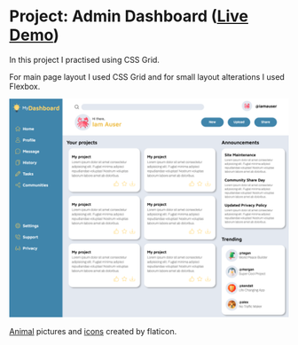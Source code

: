 # Project: Admin Dashboard ([Live Demo](https://martazare.github.io/Dashboard/))

In this project I practised using CSS Grid.

For main page layout I used CSS Grid and for small layout alterations I used Flexbox.

![Project photo](project_photo.png)

[Animal](https://www.flaticon.com/packs/animals-126) pictures and [icons](https://www.flaticon.com/packs/multimedia-collection) created by flaticon.
